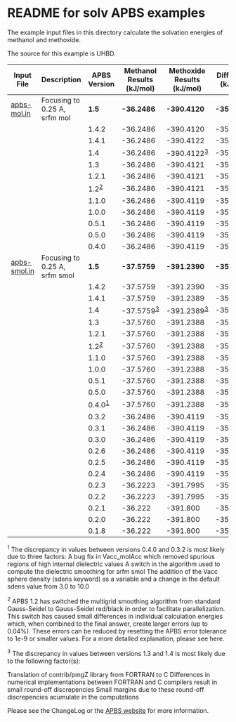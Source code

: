 README for solv APBS examples
=============================

The example input files in this directory calculate the solvation energies of methanol and methoxide.

The source for this example is UHBD.


Input File                          | Description | APBS Version | Methanol Results (kJ/mol) | Methoxide Results (kJ/mol) |Difference (kJ/mol)| Methanol UHBD (kJ/mol)|Methoxide UHBD (kJ/mol)|Difference UHBD (kJ/mol)
---------------------------|---------|-------------|----------|----|-----------|------|----------|--------------
[apbs-mol.in](apbs-mol.in)| Focusing to 0.25 A, srfm mol| **1.5** | **-36.2486** | **-390.4120**|**-354.1640**|-35.595|-390.023|-354.424
| | |1.4.2 |-36.2486|-390.4120|-354.1640
| | |1.4.1 |-36.2486|-390.4122|-354.1635 
| | |1.4   |-36.2486|-390.4122<sup>[3](#3)</sup>|-354.1635
| | |1.3 | -36.2486| -390.4121| -354.1635
| | |1.2.1 | -36.2486| -390.4121| -354.1635
| | |1.2<sup>[2](#2)</sup> |-36.2486| -390.4121| -354.1635
| | |1.1.0 |-36.2486| -390.4119	| -354.1632
| | |1.0.0 |-36.2486| -390.4119	| -354.1632
| | |0.5.1 |-36.2486| -390.4119	| -354.1632
| | |0.5.0 |-36.2486| -390.4119	| -354.1632
| | |0.4.0 |-36.2486| -390.4119	| -354.1632
[apbs-smol.in](apbs-smol.in) | Focusing to 0.25 A, srfm smol | **1.5** | **-37.5759** | **-391.2390**| **-353.6630**| -35.595| -390.023| -354.424
| | |1.4.2|-37.5759|-391.2390|-353.6630
| | |1.4.1|-37.5759|-391.2389|-353.6629
| | |1.4 |-37.5759<sup>[3](#3)</sup>|-391.2389<sup>[3](#3)</sup>| -353.6629
| | |1.3 |-37.5760| -391.2388| -353.6629
| | |1.2.1 |-37.5760| -391.2388| -353.6629
| | |1.2<sup>[2](#2)</sup> |-37.5760| -391.2388| -353.6629
| | |1.1.0 |-37.5760| -391.2388| -353.6627
| | |1.0.0 |-37.5760| -391.2388| -353.6627
| | |0.5.1 |-37.5760| -391.2388| -353.6627
| | |0.5.0 |-37.5760| -391.2388| -353.6627
| | |0.4.0<sup>[1](#1)</sup> |-37.5760| -391.2388| -353.6627
| | |0.3.2 |-36.2486| -390.4119| -354.1632
| | |0.3.1 |-36.2486| -390.4119| -354.1632
| | |0.3.0 |-36.2486| -390.4119| -354.1632
| | |0.2.6 |-36.2486| -390.4119| -354.1632
| | |0.2.5 |-36.2486| -390.4119| -354.1632
| | |0.2.4 |-36.2486| -390.4119| -354.1632
| | |0.2.3 |-36.2223| -391.7995| -355.5771
| | |0.2.2 |-36.2223| -391.7995| -355.5771
| | |0.2.1 |-36.222| -391.800| -355.577
| | |0.2.0 |-36.222| -391.800| -355.577
| | |0.1.8 |-36.222| -391.800| -355.577




<a name=1></a><sup>1</sup> The discrepancy in values between versions 0.4.0 and 0.3.2 is most likely due to three factors:
A bug fix in Vacc_molAcc which removed spurious regions of high internal dielectric values
A switch in the algorithm used to compute the dielectric smoothing for srfm smol
The addition of the Vacc sphere density (sdens keyword) as a variable and a change in the default sdens value from 3.0 to 10.0

<a name=2></a><sup>2</sup> APBS 1.2 has switched the multigrid smoothing algorithm from standard Gauss-Seidel to Gauss-Seidel red/black in order to facilitate parallelization. This switch has caused small differences in individual calculation energies which, when combined to the final answer, create larger errors (up to 0.04%). These errors can be reduced by resetting the APBS error tolerance to 1e-9 or smaller values. For a more detailed explanation, please see here.

<a name=3></a><sup>3</sup> The discrepancy in values between versions 1.3 and 1.4 is most likely due to the following factor(s):

Translation of contrib/pmgZ library from FORTRAN to C
Differences in numerical implementations between FORTRAN and C compilers result in small round-off discrepencies
Small margins due to these round-off discrepencies acumulate in the computations

Please see the ChangeLog or the [APBS website](http://www.poissonboltzmann.org/) for more information.